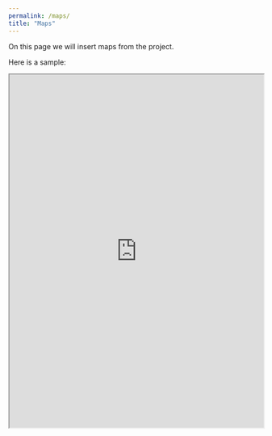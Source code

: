 ```yaml
---
permalink: /maps/
title: "Maps"
---
```


On this page we will insert maps from the project. 

Here is a sample: 


<iframe src="https://opengulf.github.io/webapps/camels_map/#6/27.167/52.273" width="100%" height="700"></iframe>
